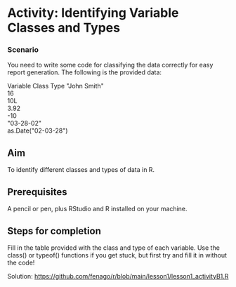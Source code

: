 # Activity: Identifying Variable Classes and Types
### Scenario

You need to write some code for classifying the data correctly for easy report generation. The following is the provided data:

Variable		Class		Type
"John Smith"		
16		
10L		
3.92		
-10		
"03-28-02"		
as.Date("02-03-28")		
## Aim

To identify different classes and types of data in R.

## Prerequisites

A pencil or pen, plus RStudio and R installed on your machine.

## Steps for completion

Fill in the table provided with the class and type of each variable.
Use the class() or typeof() functions if you get stuck, but first try and fill it in without the code!

Solution:  https://github.com/fenago/r/blob/main/lesson1/lesson1_activityB1.R
